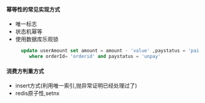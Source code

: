 #### 幂等性的常见实现方式
+ 唯一标志
+ 状态机幂等
+ 使用数据库乐观锁
   ```sql
     update userAmount set amount = amount - 'value' ,paystatus = 'paid' 
        where orderId= 'orderid' and paystatus = 'unpay'
   ```

#### 消费方判重方式
+ insert方式(利用唯一索引,抛异常证明已经处理过了)
+ redis原子性,setnx
